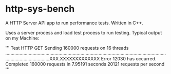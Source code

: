 # http-sys-bench
A HTTP Server API app to run performance tests. Written in C++.

Uses a server process and load test process to run testing. Typical output on my Machine:

'''
Test HTTP GET
Sending 160000 requests on 16 threads
..............................................................................................................................................................XXX.XXXXXXXXXXXXX
Error 12030 has occurred.
Completed 160000 requests in 7.95191 seconds
20121 requests per second
'''